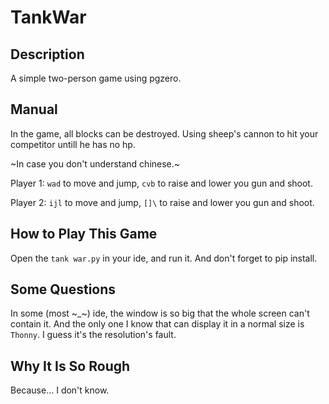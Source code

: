 # TankWar

## Description
A simple two-person game using pgzero.

## Manual
In the game, all blocks can be destroyed. Using sheep's cannon to hit your competitor untill he has no hp.

~In case you don't understand chinese.~

Player 1: `wad` to move and jump, `cvb` to raise and lower you gun and shoot.

Player 2: `ijl` to move and jump, `[]\` to raise and lower you gun and shoot.

## How to Play This Game
Open the `tank war.py` in your ide, and run it. And don't forget to pip install.

## Some Questions
In some (most \~_\~) ide, the window is so big that the whole screen can't contain it. And the only one I know that can display it in a normal size is `Thonny`. I guess it's the resolution's fault.

## Why It Is So Rough
Because... I don't know.
